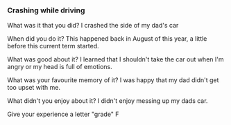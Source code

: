 ### Crashing while driving
What was it that you did?
I crashed the side of my dad's car

When did you do it?
This happened back in August of this year, a little before this current term started.

What was good about it?
I learned that I shouldn't take the car out when I'm angry or my head is full of emotions.

What was your favourite memory of it?
I was happy that my dad didn't get too upset with me.

What didn't you enjoy about it?
I didn't enjoy messing up my dads car.

Give your experience a letter "grade"
F